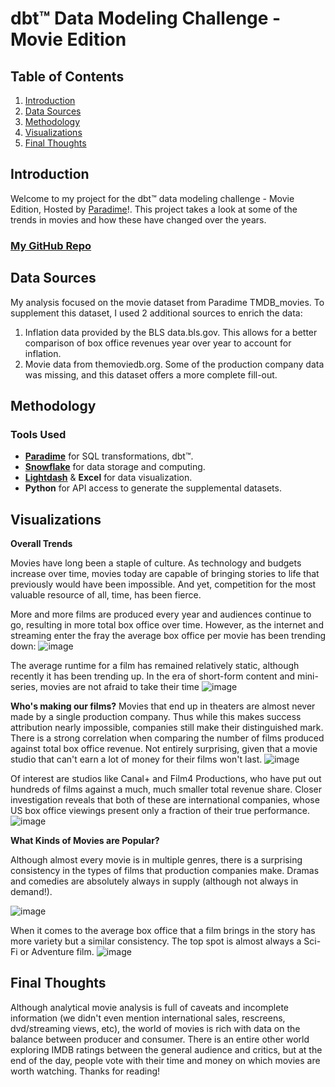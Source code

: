 # dbt™ Data Modeling Challenge - Movie Edition


## Table of Contents
1. [Introduction](#Introduction)
2. [Data Sources](#data-sources)
3. [Methodology](#Methodology)
4. [Visualizations](#Visualizations)
5. [Final Thoughts](#Example-submission-template)


## Introduction
Welcome to my project for the dbt™ data modeling challenge - Movie Edition, Hosted by [Paradime](https://www.paradime.io/)!. This project takes a look at some of the trends in movies and how these have changed over the years.

### [My GitHub Repo](https://github.com/paradime-io/paradime-dbt-movie-challenge/tree/movie-philip-song-veeva-com)

## Data Sources
My analysis focused on the movie dataset from Paradime TMDB_movies. To supplement this dataset, I used 2 additional sources to enrich the data:
1. Inflation data provided by the BLS data.bls.gov. This allows for a better comparison of box office revenues year over year to account for inflation.
2. Movie data from themoviedb.org. Some of the production company data was missing, and this dataset offers a more complete fill-out.

## Methodology
### Tools Used
- **[Paradime](https://www.paradime.io/)** for SQL transformations, dbt™.
- **[Snowflake](https://www.snowflake.com/)** for data storage and computing.
- **[Lightdash](https://www.lightdash.com/)** & **Excel** for data visualization.
- **Python** for API access to generate the supplemental datasets.

## Visualizations
**Overall Trends**

Movies have long been a staple of culture. As technology and budgets increase over time, movies today are capable of bringing stories to life that previously would have been impossible. And yet, competition for the most valuable resource of all, time, has been fierce.

More and more films are produced every year and audiences continue to go, resulting in more total box office over time. However, as the internet and streaming enter the fray the average box office per movie has been trending down:
![image](https://github.com/paradime-io/paradime-dbt-movie-challenge/assets/62715537/68265115-75b4-4e61-a288-6078ca5792e0)

The average runtime for a film has remained relatively static, although recently it has been trending up. In the era of short-form content and mini-series, movies are not afraid to take their time
![image](https://github.com/paradime-io/paradime-dbt-movie-challenge/assets/62715537/ab65381a-794a-4533-9637-24d23d1a5cdd)

**Who's making our films?**
Movies that end up in theaters are almost never made by a single production company. Thus while this makes success attribution nearly impossible, companies still make their distinguished mark. There is a strong correlation when comparing the number of films produced against total box office revenue. 
Not entirely surprising, given that a movie studio that can't earn a lot of money for their films won't last.
![image](https://github.com/paradime-io/paradime-dbt-movie-challenge/assets/62715537/707f3668-b88a-494b-a39c-137dbf47f5ae)

Of interest are studios like Canal+ and Film4 Productions, who have put out hundreds of films against a much, much smaller total revenue share. Closer investigation reveals that both of these are international companies, whose US box office viewings present only a fraction of their true performance.
![image](https://github.com/philip-song/Personal/assets/62715537/db528cb3-fd2a-4d25-bc4d-0bbd279b2708)



**What Kinds of Movies are Popular?**

Although almost every movie is in multiple genres, there is a surprising consistency in the types of films that production companies make. Dramas and comedies are absolutely always in supply (although not always in demand!).

![image](https://github.com/paradime-io/paradime-dbt-movie-challenge/assets/62715537/e337b4db-1177-4204-868b-0a3b72e376dc)

When it comes to the average box office that a film brings in the story has more variety but a similar consistency. The top spot is almost always a Sci-Fi or Adventure film.
![image](https://github.com/paradime-io/paradime-dbt-movie-challenge/assets/62715537/9eeedc94-ce4e-4101-a01a-997d4f8974fe)


## Final Thoughts
Although analytical movie analysis is full of caveats and incomplete information (we didn't even mention international sales, rescreens, dvd/streaming views, etc), the world of movies is rich with data on the balance between producer and consumer.
There is an entire other world exploring IMDB ratings between the general audience and critics, but at the end of the day, people vote with their time and money on which movies are worth watching. Thanks for reading!
